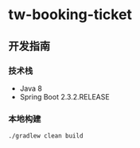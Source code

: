 # tw-booking-ticket

## 开发指南

### 技术栈
- Java 8
- Spring Boot 2.3.2.RELEASE

### 本地构建
```
./gradlew clean build
```
